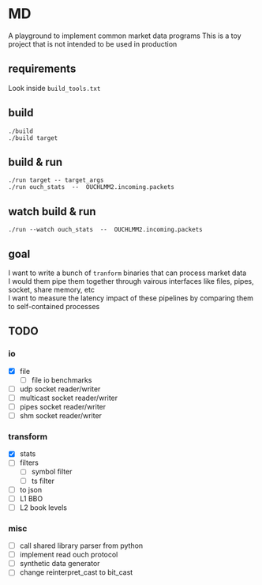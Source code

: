 # MD

A playground to implement common market data programs
This is a toy project that is not intended to be used in production

## requirements

Look inside `build_tools.txt`

## build

`./build`  
`./build target`

## build & run

`./run target -- target_args`  
`./run ouch_stats  --  OUCHLMM2.incoming.packets`

## watch build & run

`./run --watch ouch_stats  --  OUCHLMM2.incoming.packets`

## goal

I want to write a bunch of `tranform` binaries that can process market data  
I would them pipe them together through vairous interfaces like files, pipes, socket, share memory, etc  
I want to measure the latency impact of these pipelines by comparing them to self-contained processes

## TODO

### io

- [x] file
  - [ ] file io benchmarks
- [ ] udp socket reader/writer
- [ ] multicast socket reader/writer
- [ ] pipes socket reader/writer
- [ ] shm socket reader/writer

### transform

- [x] stats
- [ ] filters
  - [ ] symbol filter
  - [ ] ts filter
- [ ] to json
- [ ] L1 BBO
- [ ] L2 book levels

### misc

- [ ] call shared library parser from python
- [ ] implement read ouch protocol
- [ ] synthetic data generator
- [ ] change reinterpret_cast to bit_cast
